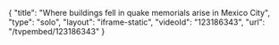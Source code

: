 {
    "title": "Where buildings fell in quake memorials arise in Mexico City",
    "type": "solo",
    "layout": "iframe-static",
    "videoId": "123186343",
    "url": "\/tvpembed\/123186343"
}